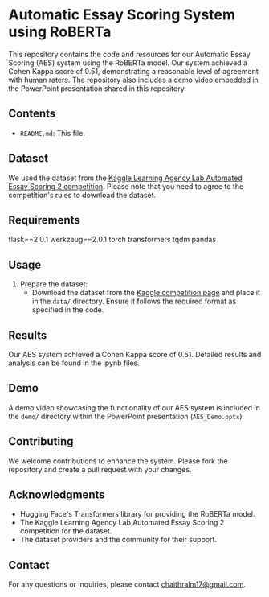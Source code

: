 # Automatic Essay Scoring System using RoBERTa

This repository contains the code and resources for our Automatic Essay Scoring (AES) system using the RoBERTa model. Our system achieved a Cohen Kappa score of 0.51, demonstrating a reasonable level of agreement with human raters. The repository also includes a demo video embedded in the PowerPoint presentation shared in this repository.

## Contents

- `README.md`: This file.

## Dataset

We used the dataset from the [Kaggle Learning Agency Lab Automated Essay Scoring 2 competition](https://www.kaggle.com/competitions/learning-agency-lab-automated-essay-scoring-2). Please note that you need to agree to the competition's rules to download the dataset.

## Requirements


flask==2.0.1
werkzeug==2.0.1
torch
transformers
tqdm
pandas


## Usage

1. Prepare the dataset:
    - Download the dataset from the [Kaggle competition page](https://www.kaggle.com/competitions/learning-agency-lab-automated-essay-scoring-2) and place it in the `data/` directory. Ensure it follows the required format as specified in the code.


## Results

Our AES system achieved a Cohen Kappa score of 0.51. Detailed results and analysis can be found in the ipynb files.

## Demo

A demo video showcasing the functionality of our AES system is included in the `demo/` directory within the PowerPoint presentation (`AES_Demo.pptx`).

## Contributing

We welcome contributions to enhance the system. Please fork the repository and create a pull request with your changes.


## Acknowledgments

- Hugging Face's Transformers library for providing the RoBERTa model.
- The Kaggle Learning Agency Lab Automated Essay Scoring 2 competition for the dataset.
- The dataset providers and the community for their support.

## Contact

For any questions or inquiries, please contact chaithralm17@gmail.com.

